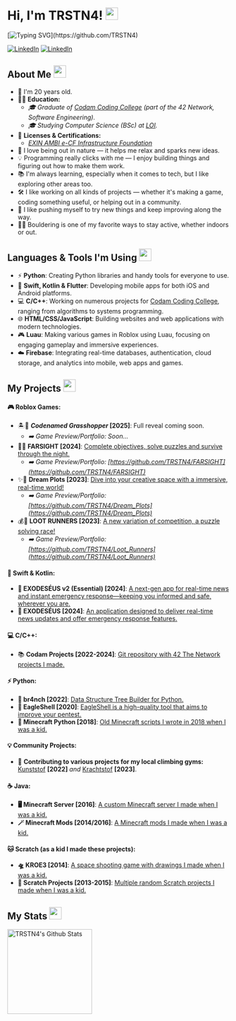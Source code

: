 
# Hi, I'm TRSTN4! <img src="https://media.giphy.com/media/hvRJCLFzcasrR4ia7z/giphy.gif" width="28"/>
[![Typing SVG](https://readme-typing-svg.herokuapp.com?font=Caveat&color=%93f56f31&size=25&height=40&lines=Nice+to+meet+you!;I'm+a+Software+Engineer.;Graduate+@+Codam+Coding+College;Student+@+LOI;)](https://github.com/TRSTN4)

[![LinkedIn](https://img.shields.io/badge/LinkedIn-0077B5?style=for-the-badge&logo=linkedin&logoColor=white)](https://www.linkedin.com/in/tristan-van-beek)
[![LinkedIn](https://img.shields.io/badge/%20Codam-000000?style=for-the-badge&logo=42&logoColor=white)](https://www.codam.nl)

## About Me <img src="https://c.tenor.com/uZFq07-ujK8AAAAi/man-shrugging-joypixels.gif" width="28"/>
* 📆 I'm 20 years old.
* 🧑‍🎓 **Education:**
  * _🎓 Graduate of [Codam Coding College](https://codam.nl/) (part of the 42 Network, Software Engineering)._
  * _🎓 Studying Computer Science (BSc) at [LOI](https://loi.nl/)._
* 🪪 **Licenses & Certifications:**
  * _[EXIN AMBI e-CF Infrastructure Foundation](https://media.licdn.com/dms/document/media/v2/D4E2DAQE-PzJR3r3QRw/profile-treasury-document-pdf-analyzed/B4EZeN_0fmHIAo-/0/1750434009799?e=1751500800&v=beta&t=Mf76CvQ_WJv7rrslgu6ipO6fBWCM6_CxQvxDow_DDcI)_
* 🍃 I love being out in nature — it helps me relax and sparks new ideas.
* 💡 Programming really clicks with me — I enjoy building things and figuring out how to make them work.
* 📚 I'm always learning, especially when it comes to tech, but I like exploring other areas too.
* 🛠️ I like working on all kinds of projects — whether it's making a game, coding something useful, or helping out in a community.
* 🌱 I like pushing myself to try new things and keep improving along the way.
* 🧗‍♂️ Bouldering is one of my favorite ways to stay active, whether indoors or out.
<p align="center">


## Languages & Tools I'm Using <img src="https://media.tenor.com/A-1z4jlGrXgAAAAi/onay2.gif" width="28"/>
- ⚡ **Python**: Creating Python libraries and handy tools for everyone to use.
- 📱 **Swift, Kotlin & Flutter**: Developing mobile apps for both iOS and Android platforms.
- 💻 **C/C++**: Working on numerous projects for [Codam Coding College](https://codam.nl), ranging from algorithms to systems programming.
- 🌐 **HTML/CSS/JavaScript**: Building websites and web applications with modern technologies.
- 🎮 **Luau**: Making various games in Roblox using Luau, focusing on engaging gameplay and immersive experiences.
- ☁️ **Firebase**: Integrating real-time databases, authentication, cloud storage, and analytics into mobile, web apps and games.
<p align="center">


## My Projects <img src="https://media.tenor.com/dmYlPVcctp8AAAAi/discord-emoji.gif" width="28"/>
#### 🎮 **Roblox Games:**
- 🏝️🧭 **_Codenamed Grasshopper_ [2025]**: Full reveal coming soon.
  * _➡️ Game Preview/Portfolio: Soon..._
- 🔦🌲 **FARSIGHT [2024]**: [Complete objectives, solve puzzles and survive through the night.](https://www.roblox.com/games/15025258839/STORY-FARSIGHT)
  * _➡️ Game Preview/Portfolio: [https://github.com/TRSTN4/FARSIGHT](https://github.com/TRSTN4/FARSIGHT)_
- ✨🏡 **Dream Plots [2023]**: [Dive into your creative space with a immersive, real-time world!](https://www.roblox.com/games/13827214218/Dream-Plots)
  * _➡️ Game Preview/Portfolio: [https://github.com/TRSTN4/Dream_Plots](https://github.com/TRSTN4/Dream_Plots)_
- 💰🏃 **LOOT RUNNERS [2023]**: [A new variation of competition, a puzzle solving race!](https://www.roblox.com/games/12929417892/LOOT-RUNNERS)
  * _➡️ Game Preview/Portfolio: [https://github.com/TRSTN4/Loot_Runners](https://github.com/TRSTN4/Loot_Runners)_
#### 📱 **Swift & Kotlin:**
- **🚨 EXODESÉUS v2 (Essential) [2024]**: [A next-gen app for real-time news and instant emergency response—keeping you informed and safe, wherever you are.]()
- **🚨 EXODESÉUS [2024]**: [An application designed to deliver real-time news updates and offer emergency response features.](https://github.com/TRSTN4/EXODESEUS)
#### 💻 **C/C++:**
- 📚 **Codam Projects [2022-2024]**: [Git repository with 42 The Network projects I made.](https://github.com/TRSTN4/42CodamProjects)
#### ⚡ **Python:**
- **🌳 br4nch [2022]**: [Data Structure Tree Builder for Python.](https://github.com/TRSTN4/br4nch)
- **🦅 EagleShell [2020]**: [EagleShell is a high-quality tool that aims to improve your pentest.](https://github.com/TRSTN4/EagleShell)
- **🐍 Minecraft Python [2018]**: [Old Minecraft scripts I wrote in 2018 when I was a kid.](https://github.com/TRSTN4/Minecraft_Python_2018)
#### 💡 **Community Projects:**
- 🧗 **Contributing to various projects for my local climbing gyms:** [Kunststof](https://github.com/TRSTN4/Kunststof) **[2022]** _and_ [Krachtstof](https://github.com/TRSTN4/Krachtstof) **[2023]**.
#### ☕ **Java:**
- **🖥️ Minecraft Server [2016]**: [A custom Minecraft server I made when I was a kid.](https://github.com/TRSTN4/YouthDigital_Server_Design_2016)
- **🪄 Minecraft Mods [2014/2016]**: [A Minecraft mods I made when I was a kid.](https://github.com/TRSTN4/YouthDigital_Mod_Design_2014-2016)
#### 🐱 **Scratch (as a kid I made these projects):**
- **🛸 KROE3 [2014]**: [A space shooting game with drawings I made when I was a kid.](https://scratch.mit.edu/projects/38849438/)
- **👾 Scratch Projects [2013-2015]**: [Multiple random Scratch projects I made when I was a kid.](https://github.com/TRSTN4/Scratch_Projects_2013-2015)
<p align="center">


## My Stats <img src="https://c.tenor.com/ZULdaf8iCHgAAAAi/100-discord.gif" width="28"/>
  
<a href="https://github.com/TRSTN4/"><img alt="TRSTN4's Github Stats" src="https://denvercoder1-github-readme-stats.vercel.app/api/?username=TRSTN4&show_icons=true&count_private=true&theme=react&hide_border=true&bg_color=1F222E&title_color=f56f31&icon_color=f56f31" height="192px"/></a>
